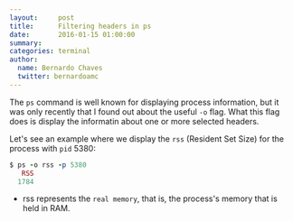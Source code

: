 ```yaml
---
layout:     post
title:      Filtering headers in ps
date:       2016-01-15 01:00:00
summary:
categories: terminal
author:
  name: Bernardo Chaves
  twitter: bernardoamc
---
```


The `ps` command is well known for displaying process information, but
it was only recently that I found out about the useful `-o` flag. What
this flag does is display the informatin about one or more selected
headers.

Let's see an example where we display the `rss` (Resident Set Size) for the
process with `pid` 5380:

```ruby
$ ps -o rss -p 5380
   RSS
  1784
```

* rss represents the `real memory`, that is, the process's memory that is
held in RAM.
